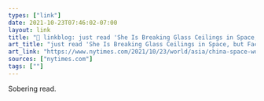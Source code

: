 ```yaml
---
types: ["link"]
date: 2021-10-23T07:46:02-07:00
layout: link
title: "🔗 linkblog: just read 'She Is Breaking Glass Ceilings in Space, but Facing Sexism on Earth - The New York Times'"
art_title: "just read 'She Is Breaking Glass Ceilings in Space, but Facing Sexism on Earth - The New York Times"
art_link: "https://www.nytimes.com/2021/10/23/world/asia/china-space-women-wang-yaping.html"
sources: ["nytimes.com"]
tags: [""]
---
```

Sobering read.
